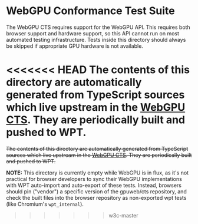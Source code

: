 # WebGPU Conformance Test Suite

The WebGPU CTS requires support for the WebGPU API. This requires both browser
support and hardware support, so this API cannot run on most automated testing
infrastructure. Tests inside this directory should always be skipped if
appropriate GPU hardware is not available.

<<<<<<< HEAD
The contents of this directory are automatically generated from TypeScript
sources which live upstream in the [WebGPU CTS](https://github.com/gpuweb/cts).
They are periodically built and pushed to WPT.
=======
~~The contents of this directory are automatically generated from TypeScript
sources which live upstream in the [WebGPU CTS](https://github.com/gpuweb/cts).
They are periodically built and pushed to WPT.~~

**NOTE:** This directory is currently empty while WebGPU is in flux, as it's
not practical for browser developers to sync their WebGPU implementations with
WPT auto-import and auto-export of these tests. Instead, browsers should pin
("vendor") a specific version of the gpuweb/cts repository, and check the built
files into the browser repository as non-exported wpt tests (like Chromium's
`wpt_internal`).
>>>>>>> w3c-master
